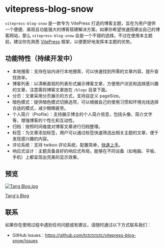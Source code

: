 # vitepress-blog-snow

`vitepress-blog-snow` 是一款专为 VitePress 打造的博客主题，旨在为用户提供一个便捷、美观且功能强大的博客搭建解决方案。如果你希望快速搭建出自己的博客网站，那么 `vitepress-blog-snow` 会是一个不错的选择。不过在使用本主题前，建议你先熟悉 [VitePress](https://vitepress.dev/zh/) 框架，以便更好地发挥本主题的优势。

## 功能特性（持续开发中）

- 本地搜索：支持在站内进行本地搜索，可以快速找到所需的文章内容，提升查找效率。
- 博客列表：以清晰直观的列表形式展示博客文章，方便用户浏览和选择感兴趣的文章，注意需将博客文章放在 `/blogs` 目录下面。
- 分页：文章采用分页展示的方式，支持自定义 pageSize。
- 暗色模式：提供暗色模式切换选项，可以根据自己的使用习惯和环境光线选择合适的模式，减少眼睛疲劳。
- 个人简介（Profile）：支持展示博主的个人简介信息，包括头像、简介文字等，增强博客的个性化和互动性。
- 归档：按照时间维度对博客文章进行归档整理。
- 标签：为文章添加标签，用户可以通过标签快速筛选出相关主题的文章，便于发现感兴趣的内容。
- 评论系统：支持 twikoo 评论系统，配置简单，[快速上手](https://twikoo.js.org/quick-start.html)。
- 响应式设计：主题具备良好的响应式布局，能够在不同设备（如电脑、平板、手机）上都呈现出完美的显示效果。

## 预览

[![Tang Blog.jpg](https://pic1.imgdb.cn/item/67c476bed0e0a243d40a342f.jpg)](https://pic1.imgdb.cn/item/67c476bed0e0a243d40a342f.jpg)

[Tang's Blog](https://www.xiaowangye.fun/docs/)

## 联系

如果你在使用过程中遇到任何问题或有建议，请随时通过以下方式联系我们：

- GitHub Issues：<https://github.com/tctctctctc/vitepress-blog-snow/issues>
